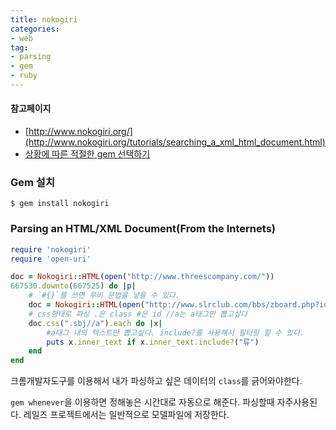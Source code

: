 ```yaml
---
title: nokogiri
categories:
- web
tag:
- parsing
- gem
- ruby
---
```


#### 참고페이지
- [http://www.nokogiri.org/](http://www.nokogiri.org/tutorials/searching_a_xml_html_document.html)
- [상황에 따른 적절한 gem 선택하기](https://stackoverflow.com/questions/4981379/what-are-some-good-ruby-based-web-crawlers)

### Gem 설치

```
$ gem install nokogiri
```

### Parsing an HTML/XML Document(From the Internets)
```ruby
require 'nokogiri'
require 'open-uri'

doc = Nokogiri::HTML(open("http://www.threescompany.com/"))
667530.downto(667525) do |p|
	# `#{}`를 쓰면 루비 문법을 넣을 수 있다.
	doc = Nokogiri::HTML(open("http://www.slrclub.com/bbs/zboard.php?id=free&page=#{p}"))
	# css형태로 파싱 .은 class #은 id //a는 a태그만 뽑고싶다
	doc.css(".sbj//a").each do |x|
		#a태그 내의 텍스트만 뽑고싶다. include?를 사용해서 필터링 할 수 있다.
		puts x.inner_text if x.inner_text.include?("류")
	end
end
```

크롬개발자도구를 이용해서 내가 파싱하고 싶은 데이터의 `class`를 긁어와야한다.

`gem whenever`을 이용하면 정해놓은 시간대로 자동으로 해준다. 파싱할때 자주사용된다.
레일즈 프로젝트에서는 일반적으로 모델파일에 저장한다.


